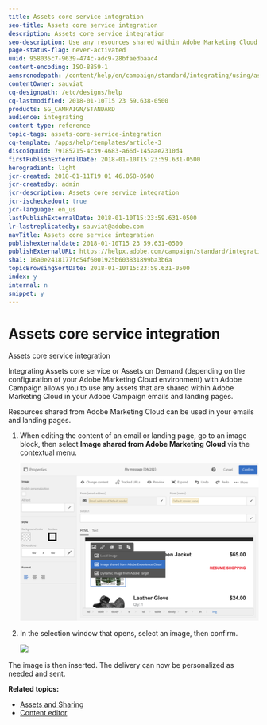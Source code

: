 ```yaml
---
title: Assets core service integration
seo-title: Assets core service integration
description: Assets core service integration
seo-description: Use any resources shared within Adobe Marketing Cloud in your Adobe Campaign messages and landing pages thanks to the Assets core service integration.
page-status-flag: never-activated
uuid: 958035c7-9639-474c-adc9-28bfaedbaac4
content-encoding: ISO-8859-1
aemsrcnodepath: /content/help/en/campaign/standard/integrating/using/assets-core-service-integration
contentOwner: sauviat
cq-designpath: /etc/designs/help
cq-lastmodified: 2018-01-10T15 23 59.638-0500
products: SG_CAMPAIGN/STANDARD
audience: integrating
content-type: reference
topic-tags: assets-core-service-integration
cq-template: /apps/help/templates/article-3
discoiquuid: 79185215-4c39-4683-a66d-145aae2310d4
firstPublishExternalDate: 2018-01-10T15:23:59.631-0500
herogradient: light
jcr-created: 2018-01-11T19 01 46.058-0500
jcr-createdby: admin
jcr-description: Assets core service integration
jcr-ischeckedout: true
jcr-language: en_us
lastPublishExternalDate: 2018-01-10T15:23:59.631-0500
lr-lastreplicatedby: sauviat@adobe.com
navTitle: Assets core service integration
publishexternaldate: 2018-01-10T15 23 59.631-0500
publishExternalURL: https://helpx.adobe.com/campaign/standard/integrating/using/assets-core-service-integration.html
sha1: 16a0e2418177fc54f6001925b603831899ba3b6a
topicBrowsingSortDate: 2018-01-10T15:23:59.631-0500
index: y
internal: n
snippet: y
---
```


# Assets core service integration

Assets core service integration

Integrating Assets core service or Assets on Demand (depending on the configuration of your Adobe Marketing Cloud environment) with Adobe Campaign allows you to use any assets that are shared within Adobe Marketing Cloud in your Adobe Campaign emails and landing pages.

Resources shared from Adobe Marketing Cloud can be used in your emails and landing pages.

1. When editing the content of an email or landing page, go to an image block, then select **Image shared from Adobe Marketing Cloud** via the contextual menu.

   ![](assets/dam_insert_image_dce.png)

1. In the selection window that opens, select an image, then confirm.

   ![](assets/dam_shared_image_selection.png)

The image is then inserted. The delivery can now be personalized as needed and sent.

**Related topics:**

* [Assets and Sharing](https://marketing.adobe.com/resources/help/en_US/mcloud/asset.html) 
* [Content editor](../../designing/using/example--email-personalization.md)

